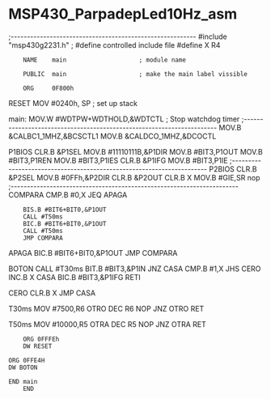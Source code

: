 # MSP430_ParpadepLed10Hz_asm
;---------------------------------------------------------
#include "msp430g2231.h"                     ; #define controlled include file
#define X R4

        NAME    main                    ; module name

        PUBLIC  main                    ; make the main label vissible
                                    
        ORG     0F800h
RESET   MOV     #0240h, SP        ; set up stack

main:	MOV.W   #WDTPW+WDTHOLD,&WDTCTL  ; Stop watchdog timer
;----------------------------------------------------------------------
        MOV.B   &CALBC1_1MHZ,&BCSCTL1
        MOV.B   &CALDCO_1MHZ,&DCOCTL 

P1BIOS  CLR.B &P1SEL
        MOV.B #11110111B,&P1DIR
        MOV.B #BIT3,P1OUT
        MOV.B #BIT3,P1REN
	MOV.B #BIT3,P1IES
        CLR.B &P1IFG
        MOV.B #BIT3,P1IE
;----------------------------------------------------------------------
P2BIOS  CLR.B &P2SEL
        MOV.B #0FFh,&P2DIR
        CLR.B &P2OUT
        CLR.B X
        MOV.B #GIE,SR
        nop
;----------------------------------------------------------------------
COMPARA CMP.B #0,X
        JEQ APAGA
        
        BIS.B #BIT6+BIT0,&P1OUT
        CALL #T50ms
        BIC.B #BIT6+BIT0,&P1OUT
        CALL #T50ms
        JMP COMPARA

APAGA   BIC.B #BIT6+BIT0,&P1OUT
        JMP COMPARA



BOTON   CALL #T30ms
        BIT.B #BIT3,&P1IN
        JNZ CASA
        CMP.B #1,X
        JHS CERO
        INC.B X
CASA    BIC.B #BIT3,&P1IFG
        RETI
        
CERO    CLR.B X
        JMP CASA
        
        

T30ms   MOV #7500,R6
OTRO    DEC R6
        NOP
        JNZ OTRO
        RET
          
T50ms   MOV #10000,R5
OTRA    DEC R5
        NOP
        JNZ OTRA
        RET

        ORG 0FFFEh
        DW RESET
        
	ORG 0FFE4H
	DW BOTON  
   
	END main
        END
